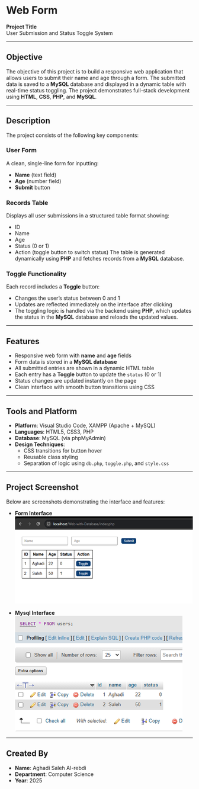 # Web Form  

**Project Title**  
User Submission and Status Toggle System

---

## Objective  
The objective of this project is to build a responsive web application that allows users to submit their name and age through a form. The submitted data is saved to a **MySQL** database and displayed in a dynamic table with real-time status toggling. The project demonstrates full-stack development using **HTML**, **CSS**, **PHP**, and **MySQL**.

---

## Description  
The project consists of the following key components:

### User Form  
A clean, single-line form for inputting:
- **Name** (text field)
- **Age** (number field)
- **Submit** button

### Records Table  
Displays all user submissions in a structured table format showing:
- ID  
- Name  
- Age  
- Status (0 or 1)  
- Action (toggle button to switch status)
The table is generated dynamically using **PHP** and fetches records from a **MySQL** database.

### Toggle Functionality  
Each record includes a **Toggle** button:
- Changes the user’s status between 0 and 1
- Updates are reflected immediately on the interface after clicking
- The toggling logic is handled via the backend using **PHP**, which updates the status in the **MySQL** database and reloads the updated values.

---

## Features  
- Responsive web form with **name** and **age** fields
- Form data is stored in a **MySQL database**
- All submitted entries are shown in a dynamic HTML table
- Each entry has a **Toggle** button to update the `status` (0 or 1)
- Status changes are updated instantly on the page
- Clean interface with smooth button transitions using CSS
---

## Tools and Platform  
- **Platform**: Visual Studio Code, XAMPP (Apache + MySQL)  
- **Languages**: HTML5, CSS3, PHP  
- **Database**: MySQL (via phpMyAdmin)  
- **Design Techniques**:
  - CSS transitions for button hover
  - Reusable class styling
  - Separation of logic using `db.php`, `toggle.php`, and `style.css`

---

## Project Screenshot  
Below are screenshots demonstrating the interface and features:

- **Form Interface**  
  ![Form Screenshot](form.png)

- **Mysql Interface**  
  ![Table Screenshot](table.png)

---

## Created By  
- **Name**: Aghadi Saleh Al-rebdi   
- **Department**: Computer Science  
- **Year**: 2025  

